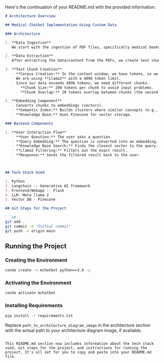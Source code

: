 Here's the continuation of your README.md with the provided information:

```markdown
# Architecture Overview

## Medical Chatbot Implementation Using Custom Data

### Architecture

1. **Data Ingestion**  
   We start with the ingestion of PDF files, specifically medical books.

2. **Data Extraction**  
   After extracting the data/content from the PDFs, we create text chunks.

3. **Text Chunk Creation**  
   - **Corpus Creation:** In the context window, we have tokens, so we need to relate them.
   - We are using **Llama2** with a 4096 token limit.
   - Since our data exceeds 4096 tokens, we need different chunks.
     - **Chunk Size:** 200 tokens per chunk to avoid input problems.
     - **Chunk Overlap:** 20 tokens overlap between chunks (the second chunk will include 20 words from the first chunk).

4. **Embedding Component**  
   - Converts chunks to embeddings (vectors).
   - **Semantic Index:** Builds clusters where similar concepts (e.g., "king" and "queen") are in the same index.
   - **Knowledge Base:** Uses Pinecone for vector storage.

### Backend Components

1. **User Interaction Flow**  
   - **User Question:** The user asks a question.
   - **Query Embedding:** The question is converted into an embedding.
   - **Knowledge Base Search:** Finds the closest vector to the query.
   - **Llama2 Filtering:** Filters out the exact result.
   - **Response:** Sends the filtered result back to the user.



## Tech Stack Used

1. Python
2. Langchain -- Generative AI framework
3. Frontend/Webapp -- Flask
4. LLM- Meta llama 2
5. Vector DB - Pinecone

## Git Steps for the Project

```sh
git add .
git commit -m "Initial commit"
git push -u origin main
```

## Running the Project

### Creating the Environment

```sh
conda create -n mchatbot python==3.9 -y
```

### Activating the Environment

```sh
conda activate mchatbot
```

### Installing Requirements

```sh
pip install -r requirements.txt
```

Replace `path_to_architecture_diagram_image` in the architecture section with the actual path to your architecture diagram image, if available.
```

This README.md section now includes information about the tech stack used, Git steps for the project, and instructions for running the project. It's all set for you to copy and paste into your README.md file.